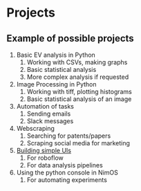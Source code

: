 # Projects

## Example of possible projects

1. Basic EV analysis in Python
   1. Working with CSVs, making graphs
   1. Basic statistical analysis
   1. More complex analysis if requested
1. Image Processing in Python
   1. Working with tiff, plotting histograms
   1. Basic statistical analysis of an image
1. Automation of tasks
   1. Sending emails
   1. Slack messages
1. Webscraping
   1. Searching for patents/papers
   1. Scraping social media for marketing
1. [Building simple UIs][building-ui]
   1. For roboflow
   1. For data analysis pipelines
1. Using the python console in NimOS
   1. For automating experiments

<!-- References -->

[building-ui]: ./5_building_ui/README.md
